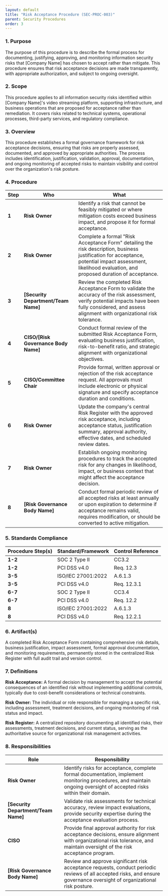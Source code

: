 ```yaml
---
layout: default
title: "Risk Acceptance Procedure (SEC-PROC-003)"
parent: Security Procedures
order: 3
---
```


### 1. Purpose

The purpose of this procedure is to describe the formal process for documenting, justifying, approving, and monitoring information security risks that [Company Name] has chosen to accept rather than mitigate. This procedure ensures that risk acceptance decisions are made transparently, with appropriate authorization, and subject to ongoing oversight.

### 2. Scope

This procedure applies to all information security risks identified within [Company Name]'s video streaming platform, supporting infrastructure, and business operations that are proposed for acceptance rather than remediation. It covers risks related to technical systems, operational processes, third-party services, and regulatory compliance.

### 3. Overview

This procedure establishes a formal governance framework for risk acceptance decisions, ensuring that risks are properly assessed, documented, and approved by appropriate authorities. The process includes identification, justification, validation, approval, documentation, and ongoing monitoring of accepted risks to maintain visibility and control over the organization's risk posture.

### 4. Procedure

| **Step** | **Who** | **What** |
| -------- | -------- | -------- |
| **1** | **Risk Owner** | Identify a risk that cannot be feasibly mitigated or where mitigation costs exceed business impact, and propose it for formal acceptance. |
| **2** | **Risk Owner** | Complete a formal "Risk Acceptance Form" detailing the risk description, business justification for acceptance, potential impact assessment, likelihood evaluation, and proposed duration of acceptance. |
| **3** | **[Security Department/Team Name]** | Review the completed Risk Acceptance Form to validate the accuracy of the risk assessment, verify potential impacts have been fully considered, and assess alignment with organizational risk tolerance. |
| **4** | **CISO/[Risk Governance Body Name]** | Conduct formal review of the submitted Risk Acceptance Form, evaluating business justification, risk-to-benefit ratio, and strategic alignment with organizational objectives. |
| **5** | **CISO/Committee Chair** | Provide formal, written approval or rejection of the risk acceptance request. All approvals must include electronic or physical signature and specify acceptance duration and conditions. |
| **6** | **Risk Owner** | Update the company's central Risk Register with the approved risk acceptance, including acceptance status, justification summary, approval authority, effective dates, and scheduled review dates. |
| **7** | **Risk Owner** | Establish ongoing monitoring procedures to track the accepted risk for any changes in likelihood, impact, or business context that might affect the acceptance decision. |
| **8** | **[Risk Governance Body Name]** | Conduct formal periodic review of all accepted risks at least annually or upon expiration to determine if acceptance remains valid, requires modification, or should be converted to active mitigation. |

### 5. Standards Compliance

| **Procedure Step(s)** | **Standard/Framework** | **Control Reference** |
| --------------------- | ---------------------- | --------------------- |
| **1-2** | SOC 2 Type II | CC3.2 |
| **1-2** | PCI DSS v4.0 | Req. 12.3 |
| **3-5** | ISO/IEC 27001:2022 | A.6.1.3 |
| **3-5** | PCI DSS v4.0 | Req. 12.3.1 |
| **6-7** | SOC 2 Type II | CC3.4 |
| **6-7** | PCI DSS v4.0 | Req. 12.2 |
| **8** | ISO/IEC 27001:2022 | A.6.1.3 |
| **8** | PCI DSS v4.0 | Req. 12.2.1 |

### 6. Artifact(s)

A completed Risk Acceptance Form containing comprehensive risk details, business justification, impact assessment, formal approval documentation, and monitoring requirements, permanently stored in the centralized Risk Register with full audit trail and version control.

### 7. Definitions

**Risk Acceptance:** A formal decision by management to accept the potential consequences of an identified risk without implementing additional controls, typically due to cost-benefit considerations or technical constraints.

**Risk Owner:** The individual or role responsible for managing a specific risk, including assessment, treatment decisions, and ongoing monitoring of risk status and impact.

**Risk Register:** A centralized repository documenting all identified risks, their assessments, treatment decisions, and current status, serving as the authoritative source for organizational risk management activities.

### 8. Responsibilities

| **Role** | **Responsibility** |
| -------- | -------- |
| **Risk Owner** | Identify risks for acceptance, complete formal documentation, implement monitoring procedures, and maintain ongoing oversight of accepted risks within their domain. |
| **[Security Department/Team Name]** | Validate risk assessments for technical accuracy, review impact evaluations, provide security expertise during the acceptance evaluation process. |
| **CISO** | Provide final approval authority for risk acceptance decisions, ensure alignment with organizational risk tolerance, and maintain oversight of the risk acceptance program. |
| **[Risk Governance Body Name]** | Review and approve significant risk acceptance requests, conduct periodic reviews of all accepted risks, and ensure governance oversight of organizational risk posture. |
